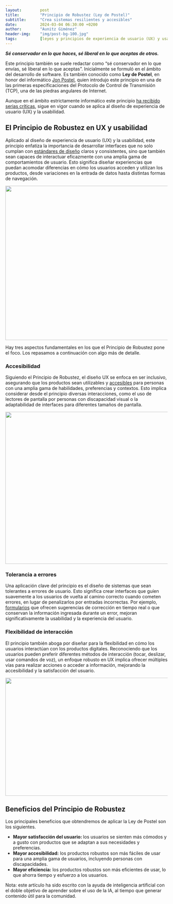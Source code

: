 ```yaml
---
layout:        post
title:         "Principio de Robustez (Ley de Postel)"
subtitle:      "Crea sistemas resilientes y accesibles"
date:          2024-03-04 06:30:00 +0200
author:        "Aunitz Giménez"
header-img:    "img/post-bg-100.jpg"
tags:          [leyes y principios de experiencia de usuario (UX) y usabilidad, desarrollo de soluciones digitales]
---
```


<p><strong><em>Sé conservador en lo que haces, sé liberal en lo que aceptas de otros.</em></strong></p>

<p>Este principio también se suele redactar como “sé conservador en lo que envías, sé liberal en lo que aceptas”. Inicialmente se formuló en el ámbito del desarrollo de software. Es también conocido como <strong>Ley de Postel</strong>, en honor del informático <a href="https://es.wikipedia.org/wiki/Jon_Postel" target="_blank" rel="noopener noreferrer">Jon Postel</a>, quien introdujo este principio en una de las primeras especificaciones del Protocolo de Control de Transmisión (TCP), una de las piedras angulares de Internet.</p>

<p>Aunque en el ámbito estrictamente informático este principio <a href="https://es.wikipedia.org/wiki/Principio_de_robustez" target="_blank" rel="noopener noreferrer">ha recibido serias críticas</a>, sigue en vigor cuando se aplica al diseño de experiencia de usuario (UX) y la usabilidad.</p>

<h2>El Principio de Robustez en UX y usabilidad</h2>

<p>Aplicado al diseño de experiencia de usuario (UX) y la usabilidad, este principio enfatiza la importancia de desarrollar interfaces que no solo cumplan con <a href="{{ site.baseurl }}{% post_url 2018-01-21-ley-03-ley-de-jakob %}">estándares de diseño</a> claros y consistentes, sino que también sean capaces de interactuar eficazmente con una amplia gama de comportamientos de usuario. Esto significa diseñar experiencias que puedan acomodar diferencias en cómo los usuarios acceden y utilizan los productos, desde variaciones en la entrada de datos hasta distintas formas de navegación.</p>

<p><img src="{{ site.baseurl }}/img/principio-de-robustez-01.jpg" loading="lazy" alt="" width="720" height="480"></p>

<p>Hay tres aspectos fundamentales en los que el Principio de Robustez pone el foco. Los repasamos a continuación con algo más de detalle.</p>

<h3>Accesibilidad</h3>

<p>Siguiendo el Principio de Robustez, el diseño UX se enfoca en ser inclusivo, asegurando que los productos sean utilizables y <a href="{{ site.baseurl }}{% post_url 2019-02-22-accesibilidad-web-al-alcance-de-todos %}">accesibles</a> para personas con una amplia gama de habilidades, preferencias y contextos. Esto implica considerar desde el principio diversas interacciones, como el uso de lectores de pantalla por personas con discapacidad visual o la adaptabilidad de interfaces para diferentes tamaños de pantalla.</p>

<p><img src="{{ site.baseurl }}/img/principio-de-robustez-02.jpg" loading="lazy" alt="" width="720" height="473"></p>

<h3>Tolerancia a errores</h3>

<p>Una aplicación clave del principio es el diseño de sistemas que sean tolerantes a errores de usuario. Esto significa crear interfaces que guíen suavemente a los usuarios de vuelta al camino correcto cuando cometen errores, en lugar de penalizarlos por entradas incorrectas. Por ejemplo, <a href="{{ site.baseurl }}{% post_url 2021-02-06-formularios-usables-mensajes-de-error %}">formularios</a> que ofrecen sugerencias de corrección en tiempo real o que conservan la información ingresada durante un error, mejoran significativamente la usabilidad y la experiencia del usuario.</p>

<h3>Flexibilidad de interacción</h3>

<p>El principio también aboga por diseñar para la flexibilidad en cómo los usuarios interactúan con los productos digitales. Reconociendo que los usuarios pueden preferir diferentes métodos de interacción (tocar, deslizar, usar comandos de voz), un enfoque robusto en UX implica ofrecer múltiples vías para realizar acciones o acceder a información, mejorando la accesibilidad y la satisfacción del usuario.</p>

<p><img src="{{ site.baseurl }}/img/principio-de-robustez-03.jpg" loading="lazy" alt="" width="720" height="367"></p>

<h2>Beneficios del Principio de Robustez</h2>

<p>Los principales beneficios que obtendremos de aplicar la Ley de Postel son los siguientes.</p>

<ul>
	<li><strong>Mayor satisfacción del usuario: </strong>los usuarios se sienten más cómodos y a gusto con productos que se adaptan a sus necesidades y preferencias.</li>
	<li><strong>Mayor accesibilidad:</strong> los productos robustos son más fáciles de usar para una amplia gama de usuarios, incluyendo personas con discapacidades.</li>
	<li><strong>Mayor eficiencia:</strong> los productos robustos son más eficientes de usar, lo que ahorra tiempo y esfuerzo a los usuarios.</li>
</ul>

<p class="small">Nota: este artículo ha sido escrito con la ayuda de inteligencia artificial con el doble objetivo de aprender sobre el uso de la IA, al tiempo que generar contenido útil para la comunidad.</p>